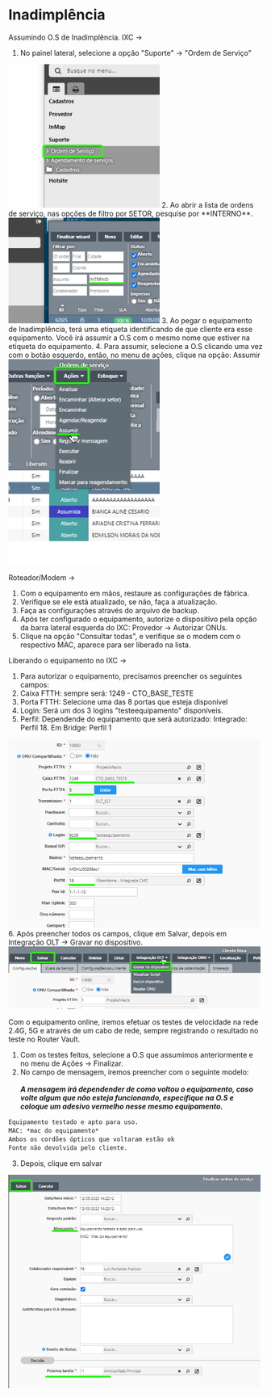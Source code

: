 # Inadimplência 

Assumindo O.S de Inadimplência.
IXC ->
1. No painel lateral, selecione a opção "Suporte" -> "Ordem de Serviço" <br>
<img width="300" src="./media/inadimplencia-1.png">
2. Ao abrir a lista de ordens de serviço, nas opções de filtro por SETOR, pesquise por **INTERNO**. <br>
<img width="300" src="./media/inadimplencia-2.png">
3. Ao pegar o equipamento de Inadimplência, terá uma etiqueta identificando de que cliente era esse equipamento. Você irá assumir a O.S com o mesmo nome que estiver na etiqueta do equipamento.
4. Para assumir, selecione a O.S clicando uma vez com o botão esquerdo, então, no menu de ações, clique na opção: Assumir
<img width="300" src="./media/inadimplencia-3.png">

Roteador/Modem ->
1. Com o equipamento em mãos, restaure as configurações de fábrica.
2. Verifique se ele está atualizado, se não, faça a atualização.
3. Faça as configurações através do arquivo de backup.
4. Após ter configurado o equipamento, autorize o dispositivo pela opção da barra lateral esquerda do IXC: Provedor -> Autorizar ONUs.
5. Clique na opção "Consultar todas", e verifique se o modem com o respectivo MAC, aparece para ser liberado na lista.

Liberando o equipamento no IXC ->
1. Para autorizar o equipamento, precisamos preencher os seguintes campos: 
2. Caixa FTTH: sempre será: 1249 - CTO_BASE_TESTE
3. Porta FTTH: Selecione uma das 8 portas que esteja disponível
4. Login: Será um dos 3 logins "testeequipamento" disponíveis.
5. Perfil: Dependende do equipamento que será autorizado: Integrado: Perfil 18. Em Bridge: Perfil 1 <br>
<img width="500" src="./media/inadimplencia-4.png">
6. Após preencher todos os campos, clique em Salvar, depois em Integração OLT -> Gravar no dispositivo.
<img width="500" src="./media/inadimplencia-5.png">

Com o equipamento online, iremos efetuar os testes de velocidade na rede 2.4G, 5G e através de um cabo de rede, sempre registrando o resultado no teste no Router Vault.

1. Com os testes feitos, selecione a O.S que assumimos anteriormente e no menu de Ações -> Finalizar.
2. No campo de mensagem, iremos preencher com o seguinte modelo: <br><br>
***A mensagem irá dependender de como voltou o equipamento, caso volte algum que não esteja funcionando, especifique na O.S e coloque um adesivo vermelho nesse mesmo equipamento.***

```md
Equipamento testado e apto para uso.
MAC: *mac do equipamento*
Ambos os cordões ópticos que voltaram estão ok
Fonte não devolvida pelo cliente.
```

3. Depois, clique em salvar

<img width="500" src="./media/inadimplencia-6.png">

